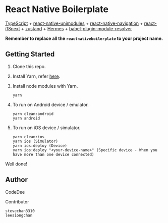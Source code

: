 # React Native Boilerplate

[TypeScript](https://www.typescriptlang.org/) + [react-native-unimodules](https://github.com/unimodules/react-native-unimodules) + [react-native-navigation](https://github.com/wix/react-native-navigation) + [react-i18next](https://github.com/i18next/react-i18next) + [zustand](https://github.com/react-spring/zustand) + [Hermes](https://hermesengine.dev/) + [babel-plugin-module-resolver](https://github.com/tleunen/babel-plugin-module-resolver)

**Remember to replace all the `reactnativeboilerplate` to your project name.**

## Getting Started
1. Clone this repo.

2. Install Yarn, refer [here](https://yarnpkg.com/lang/en/docs/install/#mac-stable).

3. Install node modules with Yarn.
    ```
    yarn
    ```
    
4. To run on Android device / emulator.
    ```
    yarn clean:android
    yarn android
    ```
    
5. To run on iOS device / simulator.
    ```
    yarn clean:ios
    yarn ios (Simulator)
    yarn ios:deploy (Device)
    yarn ios:deploy "<your-device-name>" (Specific device - When you have more than one device connected)
    ```
    
Well done!

## Author
CodeDee

Contributor
```
stevechan3310
leesiongchan
```
